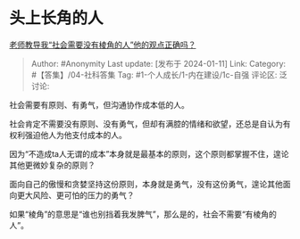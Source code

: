 # 头上长角的人
[老师教导我“社会需要没有棱角的人”他的观点正确吗？](https://www.zhihu.com/question/536527305/answer/3358690245)

> Author: #Anonymity
> Last update: [发布于 2024-01-11]
> Link:
> Category: #【答集】/04-社科答集
> Tag: #1-个人成长/1-内在建设/1c-自强
> 评论区:
> 泛讨论:

社会需要有原则、有勇气，但沟通协作成本低的人。

社会肯定不需要没有原则、没有勇气，但却有满腔的情绪和欲望，还总是自认为有权利强迫他人为他支付成本的人。

因为“不造成ta人无谓的成本”本身就是最基本的原则，这个原则都掌握不住，遑论其他更微妙复杂的原则？

面向自己的傲慢和贪婪坚持这份原则，本身就是勇气，没有这份勇气，遑论其他面向更大风险、更可怕的压力的勇气？

如果“棱角”的意思是“谁也别挡着我发脾气”，那么是的，社会不需要“有棱角的人”。
